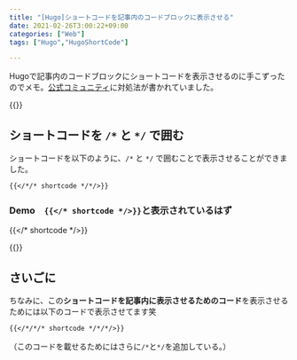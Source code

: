 ```yaml
---
title: "[Hugo]ショートコードを記事内のコードブロックに表示させる"
date: 2021-02-26T3:00:22+09:00
categories: ["Web"]
tags: ["Hugo","HugoShortCode"]

---
```


Hugoで記事内のコードブロックにショートコードを表示させるのに手こずったのでメモ。[公式コミュニティ](https://discourse.gohugo.io/t/a-way-to-mark-plain-text-and-stop-hugo-from-interpreting/1325)に対処法が書かれていました。

{{<ad>}}

## ショートコードを `/*` と `*/` で囲む

ショートコードを以下のように、`/*` と `*/` で囲むことで表示させることができました。

```md
{{</*/* shortcode */*/>}}
```

### Demo<span>　`{{</* shortcode */>}}`と表示されているはず</span>

{{</* shortcode */>}}

{{<ad>}}

## さいごに

ちなみに、この<b>ショートコードを記事内に表示させるためのコード</b>を表示させるためには以下のコードで表示させてます笑

```md
{{</*/*/* shortcode */*/*/>}}
```

（このコードを載せるためにはさらに`/*`と`*/`を追加している。）